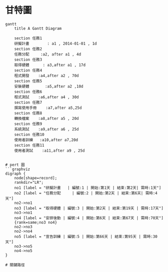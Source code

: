 # 甘特圖
```mermaid
gantt
    title A Gantt Diagram

    section 任務1
    研擬計畫        : a1 , 2014-01-01 , 1d
    section 任務2
    任務分配     :a2, after a1 , 4d
    section 任務3
    取得硬體      : a3,after a1 , 17d
    section 任務4
    程式開發    :a4,after a2 , 70d
    section 任務5
    安裝硬體       :a5,after a2 ,10d
    section 任務6
    程式測試    :a6,after a4 , 30d
    section 任務7
    撰寫使用手冊    :a7,after a5,25d
    section 任務8
    轉換檔案    :a8,after a5 , 20d
    section 任務9
    系統測試    :a9,after a6 , 25d
    section 任務10
    使用者訓練   :a10,after a7,20d
    section 任務11
    使用者測試    :a11,after a9 , 25d
    

# pert 圖
```graphviz
digraph {
	node[shape=record];
	rankdir="LR";
    no1 [label = "研擬計畫   | 編號:1 | 開始:第1天 | 結束:第2天| 需時:1天"]
    no2 [label = "任務分配     | 編號:2 | 開始:第2天 | 結束:第6天| 需時:4天"]
    no2->no1
    no3 [label = "取得硬體 | 編號:3 | 開始:第2天 | 結束:第19天 | 需時:17天"]
    no3->no1
    no4 [label = "安排後勤 | 編號:4 | 開始:第6天 | 結束:第67天 | 需時:70天"]
    {rank=same;no3 no4}
    no2->no3
    no2->no4
    no5 [label = "宣告訓練 | 編號:5 | 開始:第66天 | 結束:第95天 | 需時:30天"]
    no3->no5
    no4->no5
}

# 關鍵路徑
